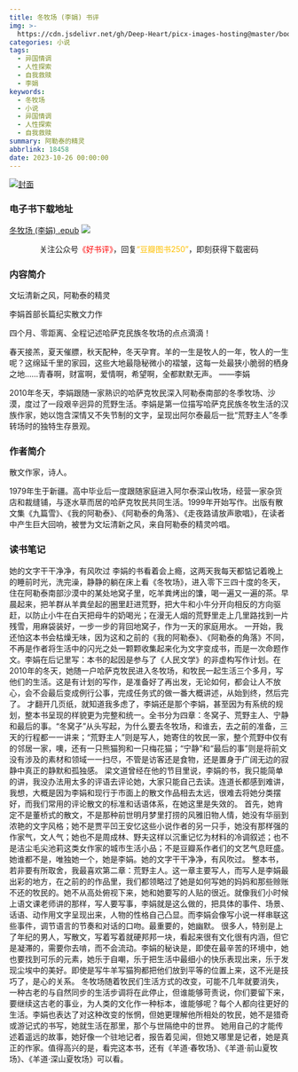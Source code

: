```yaml
---
title: 冬牧场 (李娟) 书评
img: >-
  https://cdn.jsdelivr.net/gh/Deep-Heart/picx-images-hosting@master/boomments/冬牧场.3fjxit0ju200.webp
categories: 小说
tags:
  - 异国情调
  - 人性探索
  - 自我救赎
  - 李娟
keywords:
  - 冬牧场
  - 小说
  - 异国情调
  - 人性探索
  - 自我救赎
summary: 阿勒泰的精灵
abbrlink: 18458
date: 2023-10-26 00:00:00
---
```


[![封面](https://cdn.jsdelivr.net/gh/Deep-Heart/picx-images-hosting@master/boomments/冬牧场.3fjxit0ju200.webp)]()
### 电子书下载地址
[冬牧场 (李娟) .epub](https://url57.ctfile.com/f/23765157-960584820-252b97)
![](https://cdn.jsdelivr.net/gh/Deep-Heart/picx-images-hosting@master/WeChat/wechat_mp_large.6xheshb4rok0.webp)
<center>关注公众号<font color="#ff0000">《好书评》</font>，回复<font color="#ffc000">“豆瓣图书250”</font>，即刻获得下载密码</center>

### 内容简介
文坛清新之风，阿勒泰的精灵

李娟首部长篇纪实散文力作

四个月、零距离、全程记述哈萨克民族冬牧场的点点滴滴！

春天接羔，夏天催膘，秋天配种，冬天孕育。羊的一生是牧人的一年，牧人的一生呢？这绵延千里的家园，这些大地最隐秘微小的褶皱，这每一处最狭小脆弱的栖身之地……青春啊，财富啊，爱情啊，希望啊，全都默默无声。 ——李娟

2010年冬天，李娟跟随一家熟识的哈萨克牧民深入阿勒泰南部的冬季牧场、沙漠，度过了一段艰辛迥异的荒野生活。李娟是第一位描写哈萨克民族冬牧生活的汉族作家，她以饱含深情又不失节制的文字，呈现出阿尔泰最后一批“荒野主人”冬季转场时的独特生存景观。

### 作者简介
散文作家，诗人。

1979年生于新疆。高中毕业后一度跟随家庭进入阿尔泰深山牧场，经营一家杂货店和裁缝铺，与逐水草而居的哈萨克牧民共同生活。1999年开始写作。出版有散文集《九篇雪》、《我的阿勒泰》、《阿勒泰的角落》、《走夜路请放声歌唱》，在读者中产生巨大回响，被誉为文坛清新之风，来自阿勒泰的精灵吟唱。

### 读书笔记
她的文字干干净净，有风吹过
李娟的书看着会上瘾，这两天我每天都惦记着晚上的睡前时光，洗完澡，静静的躺在床上看《冬牧场》，进入零下三四十度的冬天，住在阿勒泰南部沙漠中的某处地窝子里，吃羊粪烤出的馕，喝一遍又一遍的茶。早晨起来，把羊群从羊粪垒起的圈里赶进荒野，把大牛和小牛分开向相反的方向驱赶，以防止小牛在白天把母牛的奶喝光；在漫无人烟的荒野里走上几里路找到一片残雪，用麻袋装好，一步一步的背回地窝子，作为一天的家庭用水。
一开始，我还怕这本书会枯燥无味，因为这和之前的《我的阿勒泰》、《阿勒泰的角落》不同，不再是作者将生活中的闪光之处一颗颗收集起来化为文字变成书，而是一次命题作文。李娟在后记里写：本书的起因是参与了《人民文学》的非虚构写作计划。在2010年的冬天，她随一户哈萨克牧民进入冬牧场，和牧民一起生活三个多月，写他们的生活。这是有计划的写作，是准备好了再出发，无论如何，都会让人不放心，会不会最后变成例行公事，完成任务式的做一番大概讲述，从始到终，然后完了。
才翻开几页纸，就知道我多虑了，李娟还是那个李娟，甚至因为有系统的规划，整本书呈现的样貌更为完整和统一。全书分为四章：冬窝子、荒野主人、宁静和最后的事。“冬窝子”从头写起，为什么要去冬牧场，和谁去，去之前的准备，三天的行程都一一讲来；“荒野主人”则是写人，她寄住的牧民一家，整个荒野中仅有的邻居一家，噢，还有一只熊猫狗和一只梅花猫；“宁静”和“最后的事”则是将前文没有涉及的素材和领域一一扫尽，不管是访客还是食物，还是置身于广阔无边的寂静中真正的静默和孤独感。
梁文道曾经在他的节目里说，李娟的书，我只能简单的讲，我没办法用太多的评语去评论她，大家只能自己去读。连道长都感到难讲，我想，大概是因为李娟和现行于市面上的散文作品相去太远，很难去将她分类摆好，而我们常用的评论散文的标准和话语体系，在她这里是失效的。
首先，她肯定不是董桥式的散文，不是那种前世明月梦里打捞的风雅旧物人情，她没有华丽到浓艳的文字风格；她不是贾平凹王安忆这些小说作者的另一只手，她没有那样强的作家气，文人气；她也不是周成林、野夫这样以沉重记忆为材料的冷调叙述；也不是洁尘毛尖池莉这类女作家的城市生活小品；不是豆瓣系作者们的文艺气息旺盛。她谁都不是，唯独她一个，她是李娟。她的文字干干净净，有风吹过。
整本书，若非要有所取舍，我最喜欢第二章：荒野主人。这一章主要写人，而写人是李娟最出彩的地方，在之前的的作品里，我们都领略过了她是如何写她的妈妈和那些赊账不还的牧民的。她不从高处俯视下来，她和她要写的人贴的很近。就像我们小时候上语文课老师讲的那样，写人要写事，李娟就是这么做的，把具体的事件、场景、话语、动作用文字呈现出来，人物的性格自己凸显。而李娟会像写小说一样串联这些事件，调节语言的节奏和对话的口吻。最重要的，她幽默。
很多人，特别是上了年纪的男人，写散文，写着写着就硬邦邦一块，看起来很有文化很有内涵，但它是凝滞的，需要你去啃，而不会流动。李娟的秘诀是，即使在最辛苦的环境中，她也要找到可乐的元素，她乐于自嘲，乐于把生活中最细小的快乐表现出来，乐于发现尘埃中的美好。即使是写牛羊写猫狗都把他们放到平等的位置上来，这不光是技巧了，是心的关系。
冬牧场随着牧民们生活方式的改变，可能不几年就要消失，一种古老的与自然同步的生活步调将在此停止，但谁能够苛责说，你们要留下来，要继续这古老的事业，为人类的文化作一种标本，谁能够呢？每个人都向往更好的生活。李娟也表达了对这种改变的怅惘，但她更理解他所相处的牧民，她不是猎奇或游记式的书写，她就生活在那里，那个与世隔绝中的世界。
她用自己的才能传述着遥远的故事，她好像一个驻地记者，报告着见闻，但她又哪里是记者，她是真正的作家。值得高兴的是，看完这本书，还有《羊道·春牧场》、《羊道·前山夏牧场》、《羊道·深山夏牧场》可以看。
